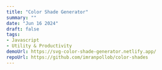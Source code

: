 ```yaml
---
title: "Color Shade Generator"
summary: ""
date: "Jun 16 2024"
draft: false
tags:
- Javascript
- Utility & Productivity
demoUrl: https://svg-color-shade-generator.netlify.app/
repoUrl: https://github.com/imranpollob/color-shades
---
```

